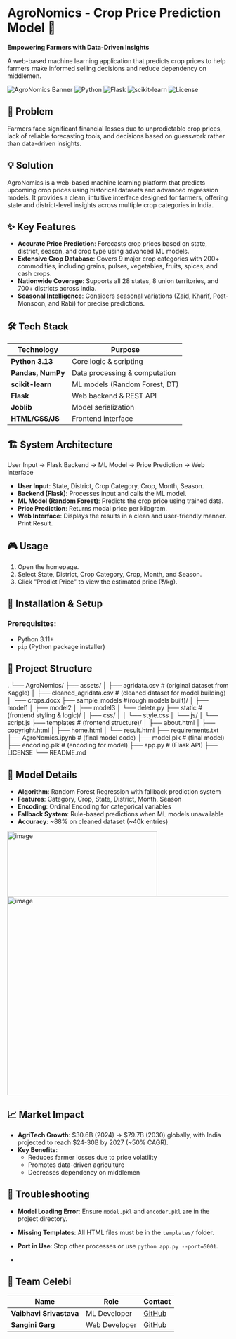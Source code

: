# AgroNomics - Crop Price Prediction Model 🌾

**Empowering Farmers with Data-Driven Insights**

A web-based machine learning application that predicts crop prices to help farmers make informed selling decisions and reduce dependency on middlemen.

![AgroNomics Banner](https://img.shields.io/badge/AgroNomics-Crop%20Price%20Predictor-green)
![Python](https://img.shields.io/badge/Python-3.13-blue)
![Flask](https://img.shields.io/badge/Flask-Web%20Framework-red)
![scikit-learn](https://img.shields.io/badge/scikit--learn-ML-orange)
![License](https://img.shields.io/badge/license-Proprietary-red)


## 🎯 Problem 
Farmers face significant financial losses due to unpredictable crop prices, lack of reliable forecasting tools, and decisions based on guesswork rather than data-driven insights.

## 💡 Solution
AgroNomics is a web-based machine learning platform that predicts upcoming crop prices using historical datasets and advanced regression models. It provides a clean, intuitive interface designed for farmers, offering state and district-level insights across multiple crop categories in India.

## ✨ Key Features
- **Accurate Price Prediction**: Forecasts crop prices based on state, district, season, and crop type using advanced ML models.
- **Extensive Crop Database**: Covers 9 major crop categories with 200+ commodities, including grains, pulses, vegetables, fruits, spices, and cash crops.
- **Nationwide Coverage**: Supports all 28 states, 8 union territories, and 700+ districts across India.
- **Seasonal Intelligence**: Considers seasonal variations (Zaid, Kharif, Post-Monsoon, and Rabi) for precise predictions.


## 🛠️ Tech Stack

| Technology       | Purpose                          |
|------------------|----------------------------------|
| **Python 3.13**  | Core logic & scripting           |
| **Pandas, NumPy**| Data processing & computation    |
| **scikit-learn** | ML models (Random Forest, DT)    |
| **Flask**        | Web backend & REST API           |
| **Joblib**       | Model serialization              |
| **HTML/CSS/JS**  | Frontend interface               |


## 🏗️ System Architecture
User Input → Flask Backend → ML Model → Price Prediction → Web Interface
- **User Input**: State, District, Crop Category, Crop, Month, Season.
- **Backend (Flask)**: Processes input and calls the ML model.
- **ML Model (Random Forest)**: Predicts the crop price using trained data.
- **Price Prediction**: Returns modal price per kilogram.
- **Web Interface**: Displays the results in a clean and user-friendly manner. Print Result.

## 🎮 Usage 
1. Open the homepage.
2. Select State, District, Crop Category, Crop, Month, and Season.
3. Click "Predict Price" to view the estimated price (₹/kg).

## 🚀 Installation & Setup

### Prerequisites:
- Python 3.11+
- `pip` (Python package installer)


## 📁 Project Structure
.
└── AgroNomics/
    ├── assets/
    │   ├── agridata.csv   # (original dataset from Kaggle)
    │   ├── cleaned_agridata.csv   # (cleaned dataset for model building)
    │   └── crops.docx
    ├── sample_models #(rough models built)/
    │   ├── model1
    │   ├── model2
    │   ├── model3
    │   └── delete.py 
    ├── static   # (frontend styling & logic)/
    │   ├── css/
    │   │   └── style.css
    │   └── js/
    │       └── script.js
    ├── templates  # (frontend structure)/
    │   ├── about.html
    │   ├── copyright.html
    │   ├── home.html
    │   └── result.html
    ├── requirements.txt
    ├── AgroNomics.ipynb  # (final model code)
    ├── model.plk      # (final model)
    ├── encoding.plk   # (encoding for model)
    ├── app.py         # (Flask API)
    ├── LICENSE
    └── README.md

## 🧠 Model Details

- **Algorithm**: Random Forest Regression with fallback prediction system
- **Features**: Category, Crop, State, District, Month, Season
- **Encoding**: Ordinal Encoding for categorical variables
- **Fallback System**: Rule-based predictions when ML models unavailable
- **Accuracy**:  ~88% on cleaned dataset (~40k entries)

<img width="341" height="148" alt="image" src="https://github.com/user-attachments/assets/9b7e8410-3903-498d-9d90-1db0df808567" />
<img width="526" height="453" alt="image" src="https://github.com/user-attachments/assets/599efe3f-2da0-4482-abb9-fa417bcd93a6" />

## 📈 Market Impact
- **AgriTech Growth**: $30.6B (2024) → $79.7B (2030) globally, with India projected to reach $24-30B by 2027 (~50% CAGR).
- **Key Benefits**:
  - Reduces farmer losses due to price volatility  
  - Promotes data-driven agriculture  
  - Decreases dependency on middlemen  

## 🔧 Troubleshooting
- **Model Loading Error**: Ensure `model.pkl` and `encoder.pkl` are in the project directory.  
- **Missing Templates**: All HTML files must be in the `templates/` folder. 
- **Port in Use**: Stop other processes or use `python app.py --port=5001`.

- 
## 👥 Team Celebi

| Name | Role | Contact |
|------|------|---------|
| **Vaibhavi Srivastava** | ML Developer |  [GitHub](https://github.com/archangel2006) |
| **Sangini Garg** | Web Developer | [GitHub](https://github.com/Sanginiux) |





